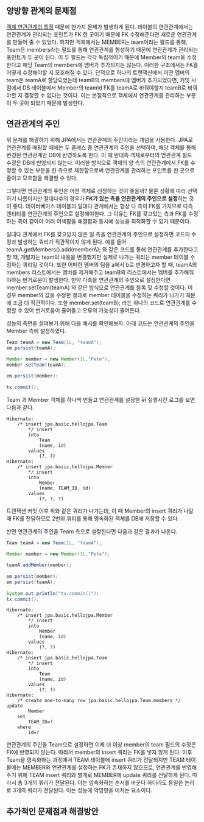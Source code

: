 ## 양방향 관계의 문제점

 [객체 연관관계의 특징](단방향,%20양방향.md) 때문에 한가지 문제가 발생하게 된다. 테이블의 연관관계에서는 연관관계가 관리되는 포인트가 FK 한 곳이기 때문에 FK 수정해준다면 새로운 연관관계를 만들어 줄 수 있었다. 하지만 객체에서는 MEMBER는 team이라는 필드를 통해, Team은 members라는 필드를 통해 연관관계를 형성하기 때문에 연관관계가 관리되는 포인트가 두 곳이 된다. 이 두 필드는 각각 독립적이기 때문에 Member의 team을 수정한다고 해당 Team의 members에 멤버가 추가되지는 않는다. 이러한 구조에서는 FK를 어떻게 수정해야할 지 모호해질 수 있다. 단적으로 하나의 트랜잭션에서 어떤 멤버의 team은 teamA로 할당되었는데 teamB의 members에 멤버가 추가되었다면, 커밋 시점에서 DB 테이블에서 Member의 teamId FK를 teamA로 바꿔야할지 teamB로 바꿔야할 지 결정할 수 없다는 것이다. 이는 본질적으로 객체에서 연관관계를 관리하는 부분이 두 곳이 되었기 때문에 발생한다.

## 연관관계의 주인

위 문제를 해결하기 위해 JPA에서는 연관관계의 주인이라는 개념을 사용한다. JPA로 연관관계를 매핑할 때에는 두 클래스 중 연관관계의 주인을 선택하여, 해당 객체를 통해 변경된 연관관계만 DB에 반영하도록 한다. 이 때 반대측 객체로부터의 연관관계 필드 수정은 DB에 반영되지 않는다. 이러한 방식으로 객체의 양 측의 연관관계에서 FK를 수정할 수 있는 부분을 한 측으로 제한함으로써 연관관계를 관리하는 포인트를 한 곳으로 줄이고 모호함을 해결할 수 있다.

그렇다면 연관관계의 주인은 어떤 객체로 선정하는 것이 좋을까? 물론 상황에 따라 선택하기 나름이지만 절대다수의 경우가 **FK가 있는 측을 연관관계의 주인으로 설정**하는 것이 좋다. 데이터베이스 테이블의 일대다 관계에서는 항상 다 측이 FK를 가지므로 다측 엔티티를 연관관계의 주인으로 설정해야한다. 그 이유는 FK를 갖고있는 측과 FK를 수정하는 측이 같아야 여러 어색함을 해결함과 동시에 성능을 최적화할 수 있기 때문이다.

일대다 관계에서 FK를 갖고있지 않은 일 측을 연관관계의 주인으로 설정하면 코드의 수정과 발생하는 쿼리가 직관적이지 않게 된다. 예를 들어 teamA.getMembers().add(memberA); 와 같은 코드를 통해 연관관계를 추가한다고 할 때, 개발자는 team의 내용을 변경했지만 실제로 나가는 쿼리는 member 테이블 수정하는 쿼리일 것이다. 또한 어떠한 멤버의 팀을 a에서 b로 변경하고자 할 때, teamA의 members 리스트에서는 멤버를 제거해주고 teamB의 리스트에서는 멤버를 추가해줘야하는 번거로움이 발생한다. 만약 다측을 연관관계의 주인으로 설정한다면 member.setTeam(teamA) 와 같은 방식으로 연관관계를 등록 및 수정할 것이다. 이 경우 member의 값을 수정한 결과로 member 테이블을 수정하는 쿼리가 나가기 때문에 조금 더 직관적이다. 또한 member.set(teamB); 라는 하나의 코드로 연관관계를 수정할 수 있어 번거로움이 줄어들고 오류의 가능성이 줄어든다.

성능의 측면을 살펴보기 위해 다음 예시를 확인해보자. 아래 코드는 연관관계의 주인을 Member 측에 설정하였다.
```java
Team teamA = new Team(1L, "teamA");  
em.persist(teamA);  
  
Member member = new Member(1L,"Pete");  
member.setTeam(teamA);  

em.persist(member);  
  
tx.commit();

```

Team 과 Member 객체를 하나씩 만들고 연관관계를 설정한 뒤 실행시킨 로그를 보면 다음과 같다.
```
Hibernate: 
    /* insert jpa.basic.hellojpa.Team
        */ insert 
        into
            Team
            (name, id) 
        values
            (?, ?)
Hibernate: 
    /* insert jpa.basic.hellojpa.Member
        */ insert 
        into
            Member
            (name, TEAM_ID, id) 
        values
            (?, ?, ?)
```

트랜잭션 커밋 이후 위와 같은 쿼리가 나가는데, 이 때 Member의 insert 쿼리가 나갈 때 FK를 전달하므로 2번의 쿼리를 통해 영속화된 객체를 DB에 저장할 수 있다. 

반면 연관관계의 주인을 Team 측으로 설정한다면 다음과 같은 결과가 나온다.
```java
Team teamA = new Team(1L, "teamA");  

Member member = new Member(1L,"Pete");  
  
teamA.addMember(member);  
  
em.persist(member);  
em.persist(teamA);  
  
System.out.println("tx.commit()");  
tx.commit();
```

```
Hibernate: 
    /* insert jpa.basic.hellojpa.Member
        */ insert 
        into
            Member
            (name, id) 
        values
            (?, ?)
Hibernate: 
    /* insert jpa.basic.hellojpa.Team
        */ insert 
        into
            Team
            (name, id) 
        values
            (?, ?)
Hibernate: 
    /* create one-to-many row jpa.basic.hellojpa.Team.members */ update
        Member 
    set
        TEAM_ID=? 
    where
        id=?
```

연관관계의 주인을 Team으로 설정하면 이제 더 이상 member의 team 필드의 수정은 FK에 반영되지 않는다. 따라서 member의 insert 쿼리는 FK를 넣지 않게 된다. 이후 Team을 영속화하는 과정에서 TEAM 테이블에 insert 쿼리가 전달되지만 TEAM 테이블에는 MEMBER와 연관관계를 설정하는 FK가 존재하지 않으므로, 연관관계를 반영해주기 위해 TEAM insert 쿼리와 별개로 MEMBER에 update 쿼리를 전달하게 된다. 따라서 총 3개의 쿼리가 전달된다. 이는 영속화하는 순서를 바꾼다 하더라도 동일한 논리로 3개의 쿼리가 전달된다. 이는 성능에 악영향을 미치는 요소이다.
## 추가적인 문제점과 해결방안
